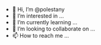 - 👋 Hi, I’m @polestany
- 👀 I’m interested in ...
- 🌱 I’m currently learning ...
- 💞️ I’m looking to collaborate on ...
- 📫 How to reach me ...

<!---
polestany/polestany is a ✨ special ✨ repository because its `README.md` (this file) appears on your GitHub profile.
You can click the Preview link to take a look at your changes.
--->

